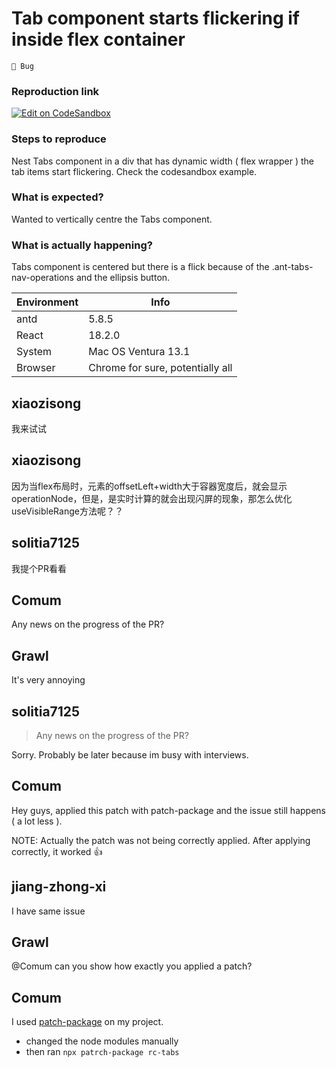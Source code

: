 # Tab component starts flickering if inside flex container

`🐛 Bug`

### Reproduction link

[![Edit on CodeSandbox](https://codesandbox.io/static/img/play-codesandbox.svg)](https://codesandbox.io/s/customized-trigger-of-new-tab-antd-5-8-6-forked-ctrv7r?file=/demo.tsx)

### Steps to reproduce

Nest Tabs component in a div that has dynamic width ( flex wrapper ) the tab items start flickering. Check the codesandbox example.

### What is expected?

Wanted to vertically centre the Tabs component.

### What is actually happening?

Tabs component is centered but there is a flick because of the .ant-tabs- nav-operations and the ellipsis button.

| Environment | Info                             |
| ----------- | -------------------------------- |
| antd        | 5.8.5                            |
| React       | 18.2.0                           |
| System      | Mac OS Ventura 13.1              |
| Browser     | Chrome for sure, potentially all |

<!-- generated by ant-design-issue-helper. DO NOT REMOVE -->

## xiaozisong

我来试试

## xiaozisong

因为当flex布局时，元素的offsetLeft+width大于容器宽度后，就会显示operationNode，但是，是实时计算的就会出现闪屏的现象，那怎么优化useVisibleRange方法呢？？

## solitia7125

我提个PR看看

## Comum

Any news on the progress of the PR?

## Grawl

It's very annoying

## solitia7125

> Any news on the progress of the PR?

Sorry. Probably be later because im busy with interviews.

## Comum

Hey guys, applied this patch with patch-package and the issue still happens ( a lot less ).

NOTE: Actually the patch was not being correctly applied. After applying correctly, it worked 👍

## jiang-zhong-xi

I have same issue

## Grawl

@Comum can you show how exactly you applied a patch?

## Comum

I used [patch-package](https://www.npmjs.com/package/patch-package) on my project.

- changed the node modules manually
- then ran `npx patrch-package rc-tabs`
